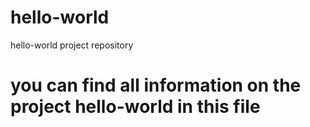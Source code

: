 # hello-world
hello-world project repository
# you can find all information on the project hello-world in this file
